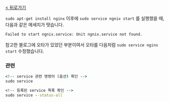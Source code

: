 [< 뒤로가기](./README.md)

`sudo apt-get install nginx` 이후에 `sudo service ngnix start` 를 실행했을 때, 다음과 같은 메세지가 떳습니다.

```cmd
Failed to start ngnix.service: Unit ngnix.service not found.
```

참고한 블로그에 오타가 있었던 부분이여서 오타를 다음처럼 `sudo service nginx start` 수정했습니다.

### 관련

```cmd
<!-- service 관련 명령어 (옵션) 확인 -->
sudo service

<!-- 등록된 service 목록 확인 -->
sudo service --status-all
```